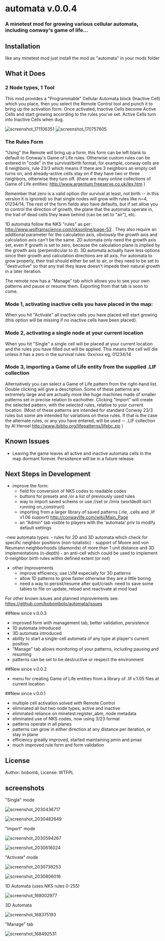 # automata v.0.0.4
### A minetest mod for growing various cellular automata, including conway's game of life...

## Installation
like any minetest mod just install the mod as "automata" in your mods folder

## What it Does
### 2 Node types, 1 Tool

This mod provides a "Programmable" Cellular Automata block (Inactive Cell) which you place, then you select the Remote Control tool and punch it to bring up the activation form. Once activated, Inactive Cells become Active Cells and start growing according to the rules you've set. Active Cells turn into Inactive Cells when dug. 

![screenshot_171106351](https://cloud.githubusercontent.com/assets/12679496/8151532/cc76388c-12cc-11e5-8b88-5fb614530cc9.png) ![screenshot_170757605](https://cloud.githubusercontent.com/assets/12679496/8151497/23d0be64-12cc-11e5-9de6-b205246f328f.png)

### The Rules Form
"Using" the Remote will bring up a form, this form can be left blank to default to Conway's Game of Life rules. Otherwise custom rules can be entered in "code" in the survival/birth format, for example, conway cells are 8 neighbors, rule 23/3 which means if there are 3 neighbors an empty cell turns on, and already-active cells stay on if they have two or three neighbors, otherwise they turn off. (there are many online collections of Game of Life entities: http://www.argentum.freeserve.co.uk/lex.htm )

Remember that zero is a valid option (for survival at least, not birth -- in this version it is ignored) so that single nodes will grow with rules like n=4, 01234/14. The rest of the form fields also have defaults, but if set allow you to control the direction of growth, the plane that the automata operate in, the trail of dead cells they leave behind (can be set to "air"), etc.

1D automata follow the NKS "rules" as per: http://www.wolframscience.com/nksonline/page-53 . They also require an additional parameter for the calculation axis, obviously the growth axis and calculation axis can't be the same. 2D automata only need the growth axis set, even if growth is set to zero, because the calculation plane is implied by the growth axis (perpendicular to it). 3D automata actually have less options since their growth and calculation directions are all axis. For automata to grow properly, their trail should either be set to air, or they need to be set to "destructive" so that any trail they leave doesn't impede their natural growth in a later iteration.

The remote now has a "Manage" tab which allows you to see your own patterns and pause or resume them. Exporting from that tab is soon to come.

### Mode 1, activating inactive cells you have placed in the map:
When you hit "Activate" all inactive cells you have placed will start growing (this option will be missing if no inactive cells have been placed).

### Mode 2, activating a single node at your current location
When you hit "Single" a single cell will be placed at your current location and the rules you have filled out will be applied. This means the cell will die unless it has a zero in the survival rules: 0xx/xxx eg, 01234/14

### Mode 3, importing a Game of Life entity from the supplied .LIF collection 
Alternatively you can select a Game of Life pattern from the right-hand list. Double clicking will give a description. Some of these patterns are extremely large and are actually more like huge machines made of smaller patterns set in precise relation to eachother. Clicking "Import" will create the selected pattern, with the selected rules, relative to your current location. (Most of these patterns are intended for standard Conway 23/3 rules but some are intended for variations on these rules. If that is the case the alternate rules, or any you have entered, will be used -- .LIF collection by Al Hensel http://www.ibiblio.org/lifepatterns/lifebc.zip )

## Known Issues
- Leaving the game leaves all active and inactive automata cells in the map dormant forever. Persistence will be in a future release.

## Next Steps in Development
- improve the form:
    - field for conversion of NKS codes to readable codes
    - buttons for presets and /or a list of previously used rules
    - way to import saved schems or use //set or //mix (worldedit isn't running on_construct)
	- importing from a larger library of saved patterns (.rle, .cells and .lif v1.06 support) http://conwaylife.com/wiki/Main_Page
	- an "Admin" tab visible to players with the 'automata' priv to modify default settings

-new automata types:
    - rules for 2D and 3D automata which check for specific neighbor positions (non-totalistic)
    - support of Moore and von Neumann neighborhoods (diamonds) of more than 1 unit distance and 3D implementations (n-depth)
    - an anti-cell which could be used to implement 0-neighbor birth rules within defined extent (or not)
- other improvements
    - improve efficiency, use LVM especially for 3D patterns
	- allow 1D patterns to grow faster otherwise they are a little boring
    - need a way to persist/resume after quit/crash: need to save some tables to file on update, reload and reactivate at mod load

For other known issues and planned improvements see: https://github.com/bobombolo/automata/issues
	
##New since v.0.0.3
- improved form with management tab, better validation, persistence
- 1D automata introduced
- 3D automata introduced
- ability to start a single-cell automata of any type at player's current position
- "Manage" tab allows monitoring of your patterns, including pausing and resuming
- patterns can be set to be destructive or respect the environment


##New since v.0.0.2
- menu for creating Game of Life entities from a library of .lif v.1.05 files at current location

##New since v.0.0.1
- multiple cell activation solved with Remote Control
- eliminated all but two node types, active and inactive
- eliminated reliance on minetest.register_abm, node metadata
- eliminated use of NKS codes, now using 3/23 format
- patterns operate in all planes
- patterns can grow in either direction at any distance per iteration, or stay in plane
- efficiency greatly improved, started maintaining pmin and pmax
- much improved rule form and form validation

## License
Author: bobomb, License: WTFPL

## screenshots

"Single" mode

![screenshot_2030436717](https://cloud.githubusercontent.com/assets/12679496/8044135/0b4ec964-0de8-11e5-9cc1-8a2c93e6fc1a.png)

![screenshot_2030482649](https://cloud.githubusercontent.com/assets/12679496/8044134/0b4c0a26-0de8-11e5-9b83-f38f1bfd6476.png)

"Import" mode

![screenshot_2030594267](https://cloud.githubusercontent.com/assets/12679496/8044137/0b579940-0de8-11e5-84d0-54588b532047.png)

![screenshot_2030616024](https://cloud.githubusercontent.com/assets/12679496/8044138/0b5d4340-0de8-11e5-8b84-6fe2a224337a.png)

"Activate" mode

![screenshot_2030738253](https://cloud.githubusercontent.com/assets/12679496/8044136/0b51f01c-0de8-11e5-84cf-36615741fc4b.png)

![screenshot_2030806016](https://cloud.githubusercontent.com/assets/12679496/8044139/0b643b1e-0de8-11e5-95df-e494ee3f5cbb.png)

1D Automata (uses NKS rules 0-255)

![screenshot_168002977](https://cloud.githubusercontent.com/assets/12679496/8142078/10ec421c-112f-11e5-9c46-6388101ee623.png)

3D Automata

![screenshot_168375193](https://cloud.githubusercontent.com/assets/12679496/8142096/e20f3642-112f-11e5-91c4-b7dde4739dec.png)

"Manage" tab

![screenshot_168492531](https://cloud.githubusercontent.com/assets/12679496/8142097/e210c25a-112f-11e5-9136-56ad3a99bb97.png)